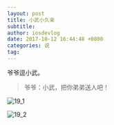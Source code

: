 ```yaml
---
layout: post
title: 小武小久亲
subtitle: 
author: iosdevlog
date: 2017-10-12 16:44:48 +0800
categories: 说
tag: 
---
```


爷爷逗小武。

> 爷爷：小武，把你弟弟送人吧！

![19_1](https://firebasestorage.googleapis.com/v0/b/growth15-a8c59.appspot.com/o/2017%2F12%2F09%2F19_1.JPG?alt=media&token=be8223da-0df7-437f-bfc7-486c6ae59bc0)

![19_2](https://firebasestorage.googleapis.com/v0/b/growth15-a8c59.appspot.com/o/2017%2F12%2F09%2F19_2.JPG?alt=media&token=9aee19f7-432d-497e-b1a7-38376c7529cd)
